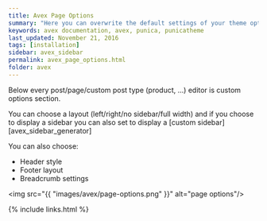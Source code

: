 ```yaml
---
title: Avex Page Options
summary: "Here you can overwrite the default settings of your theme options."
keywords: avex documentation, avex, punica, punicatheme
last_updated: November 21, 2016
tags: [installation]
sidebar: avex_sidebar
permalink: avex_page_options.html
folder: avex
---
```


Below every post/page/custom post type (product, ...) editor is custom options section.

You can choose a layout (left/right/no sidebar/full width) and if you choose to display a sidebar you can also set to display a [custom sidebar][avex_sidebar_generator]

You can also choose:

* Header style
* Footer layout
* Breadcrumb settings

<img src="{{ "images/avex/page-options.png" }}" alt="page options"/>

{% include links.html %}
